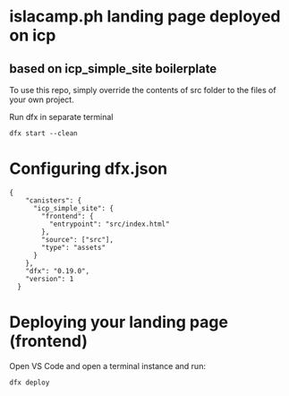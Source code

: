 # islacamp.ph landing page deployed on icp

## based on icp_simple_site boilerplate

To use this repo, simply override the contents of src folder to the files of your own project.

Run dfx in separate terminal

```
dfx start --clean
```

# Configuring dfx.json

```
{
    "canisters": {
      "icp_simple_site": {
        "frontend": {
          "entrypoint": "src/index.html"
        },
        "source": ["src"],
        "type": "assets"
      }
    },
    "dfx": "0.19.0",
    "version": 1
  }
```

# Deploying your landing page (frontend)

Open VS Code and open a terminal instance and run:

```
dfx deploy
```
